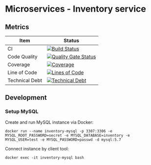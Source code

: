 # Microservices - Inventory service

## Metrics

Item|Status
--|------------
CI|[![Build Status](https://travis-ci.org/rscai/microservices-inventory.svg?branch=master)](https://travis-ci.org/rscai/microservices-inventory)
Code Quality|[![Quality Gate Status](https://sonarcloud.io/api/project_badges/measure?project=rscai_microservices-inventory&metric=alert_status)](https://sonarcloud.io/dashboard?id=rscai_microservices-inventory)
Coverage|[![Coverage](https://sonarcloud.io/api/project_badges/measure?project=rscai_microservices-inventory&metric=coverage)](https://sonarcloud.io/dashboard?id=rscai_microservices-inventory)
Line of Code|[![Lines of Code](https://sonarcloud.io/api/project_badges/measure?project=rscai_microservices-inventory&metric=ncloc)](https://sonarcloud.io/dashboard?id=rscai_microservices-inventory)
Technical Debt|[![Technical Debt](https://sonarcloud.io/api/project_badges/measure?project=rscai_microservices-inventory&metric=sqale_index)](https://sonarcloud.io/dashboard?id=rscai_microservices-inventory)

## Development

### Setup MySQL

Create and run MySQL instance via Docker:

```shell
docker run --name inventory-mysql -p 3307:3306 -e MYSQL_ROOT_PASSWORD=secret -e MYSQL_DATABASE=inventory -e MYSQL_USER=test -e MYSQL_PASSWORD=passwd -d mysql:5.7
```

Connect instance by client tool:

```shell
docker exec -it inventory-mysql bash
```